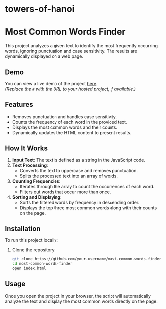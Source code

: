 # towers-of-hanoi
# Most Common Words Finder

This project analyzes a given text to identify the most frequently occurring words, ignoring punctuation and case sensitivity. The results are dynamically displayed on a web page.

## Demo

You can view a live demo of the project [here](#).  
*(Replace the `#` with the URL to your hosted project, if available.)*

## Features

- Removes punctuation and handles case sensitivity.
- Counts the frequency of each word in the provided text.
- Displays the most common words and their counts.
- Dynamically updates the HTML content to present results.

## How It Works

1. **Input Text**: The text is defined as a string in the JavaScript code.
2. **Text Processing**:
   - Converts the text to uppercase and removes punctuation.
   - Splits the processed text into an array of words.
3. **Counting Frequencies**:
   - Iterates through the array to count the occurrences of each word.
   - Filters out words that occur more than once.
4. **Sorting and Displaying**:
   - Sorts the filtered words by frequency in descending order.
   - Displays the top three most common words along with their counts on the page.

## Installation

To run this project locally:

1. Clone the repository:

   ```bash
   git clone https://github.com/your-username/most-common-words-finder.git
   cd most-common-words-finder
   open index.html
## Usage
Once you open the project in your browser, the script will automatically analyze the text and display the most common words directly on the page.
